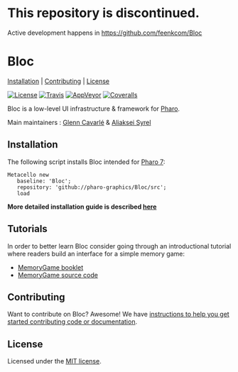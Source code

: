 # This repository is discontinued.
Active development happens in https://github.com/feenkcom/Bloc

# Bloc

[Installation](#installation) | [Contributing](#contributing) |  [License](#license)

[![License](https://img.shields.io/github/license/pharo-graphics/Bloc.svg?style=flat-square)][license]
[![Travis](https://img.shields.io/travis/pharo-graphics/Bloc.svg?style=flat-square)][travis]
[![AppVeyor](https://img.shields.io/appveyor/ci/pharo-graphics/Bloc.svg?style=flat-square)][appveyor]
[![Coveralls](https://img.shields.io/coveralls/pharo-graphics/Bloc.svg?style=flat-square)][coveralls]

Bloc is a low-level UI infrastructure & framework for [Pharo](http://pharo.org/).

Main maintainers : [Glenn Cavarlé](https://github.com/GlennCavarle) & [Aliaksei Syrel](https://github.com/syrel)

## Installation

The following script installs Bloc intended for [Pharo 7](https://pharo.org/download):<br>

```smalltalk
Metacello new
   baseline: 'Bloc';
   repository: 'github://pharo-graphics/Bloc/src';
   load
```

**More detailed installation guide is described [here](INSTALL.md)**

## Tutorials

In order to better learn Bloc consider going through an introductional tutorial where readers build an interface for a simple memory game:

 - [MemoryGame booklet](http://files.pharo.org/books-pdfs/booklet-Bloc/2017-11-09-memorygame.pdf)
 - [MemoryGame source code](https://github.com/pharo-graphics/Tutorials)

## Contributing

Want to contribute on Bloc? Awesome!
We have [instructions to help you get started contributing code or documentation][contributing].

## License

Licensed under the [MIT license][license].

[travis]: https://travis-ci.org/pharo-graphics/Bloc
[license]: ./LICENSE
[contributing]: ./CONTRIBUTING.md
[appveyor]: https://ci.appveyor.com/project/pharo-graphics/bloc
[coveralls]: https://coveralls.io/github/pharo-graphics/Bloc?branch=master
